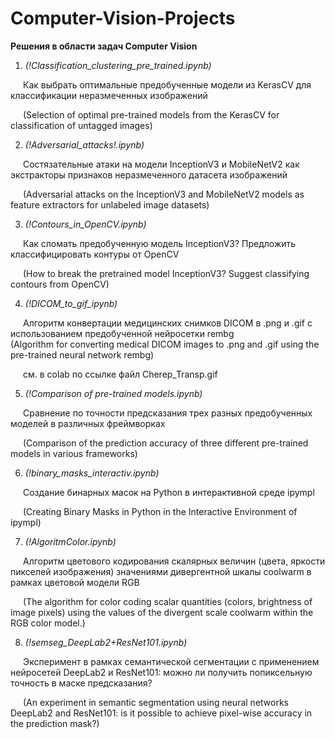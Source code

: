 # Computer-Vision-Projects
<b>Решения в области задач Computer Vision</b>

1. <i>(!Classification_clustering_pre_trained.ipynb)</i><br>
<p style="text-indent: 20px;">  
   Как выбрать оптимальные предобученные модели из KerasCV для классификации неразмеченных изображений <br> 
</p>
<p style="text-indent: 20px;">  
  (Selection of optimal pre-trained models from the KerasCV for classification of untagged images)

2. <i>(!Adversarial_attacks!.ipynb)</i><br>
<p style="text-indent: 20px;">  
   Состязательные атаки на модели InceptionV3 и MobileNetV2 как экстракторы признаков неразмеченного  датасета изображений <br>
</p>
<p style="text-indent: 20px;">
    (Adversarial attacks on the InceptionV3 and MobileNetV2 models as feature extractors for unlabeled image datasets)

3. <i>(!Сontours_in_OpenCV.ipynb)</i><br>
<p style="text-indent: 20px;">
   Как сломать предобученную модель InceptionV3? Предложить классифицировать контуры от OpenCV <br> 
</p>
<p style="text-indent: 20px;">  
  (How to break the pretrained model InceptionV3? Suggest classifying contours from OpenCV)

4. <i>(!DICOM_to_gif_ipynb)</i><br>
<p style="text-indent: 20px;">
   Алгоритм конвертации медицинских снимков DICOM в .png и .gif с использованием предобученной нейросетки rembg <br> (Algorithm for converting medical DICOM images to .png and .gif using the pre-trained neural network rembg)
</p>
<p style="text-indent: 20px;">
   см. в colab по ссылке файл Cherep_Transp.gif

5. <i>(!Comparison of pre-trained models.ipynb)</i><br>
<p style="text-indent: 20px;">
   Сравнение по точности предсказания трех разных предобученных моделей в различных фреймворках <br> 
</p>
<p style="text-indent: 20px;">
  (Comparison of the prediction accuracy of three different pre-trained models in various frameworks)  

6. <i>(!binary_masks_interactiv.ipynb)</i><br>
<p style="text-indent: 20px;">
   Создание бинарных масок на Python в интерактивной среде ipympl
</p>
<p style="text-indent: 20px;">
   (Creating Binary Masks in Python in the Interactive Environment of ipympl)

  
7. <i>(!AlgoritmColor.ipynb)</i><br>
<p style="text-indent: 20px;">
    Алгоритм цветового кодирования скалярных величин (цвета, яркости пикселей изображения) значениями дивергентной шкалы coolwarm в рамках цветовой модели RGB
</p>
<p style="text-indent: 20px;">
    (The algorithm for color coding scalar quantities (colors, brightness of image pixels) using the values of the divergent scale coolwarm within the RGB color model.)
</p>


8. <i>(!semseg_DeepLab2+ResNet101.ipynb)</i><br>
<p style="text-indent: 20px;">
   Эксперимент в рамках семантической сегментации с применением нейросетей DeepLab2 и ResNet101: можно ли получить попиксельную точность в маске предсказания?
</p>
<p style="text-indent: 20px;">
(An experiment in semantic segmentation using neural networks DeepLab2 and ResNet101: is it possible to achieve pixel-wise accuracy in the prediction mask?)
</p>
